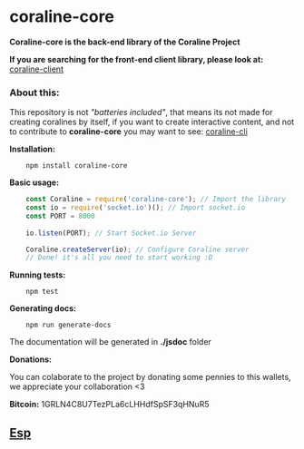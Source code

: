 # coraline-core
**Coraline-core is the back-end library of the Coraline Project**

**If you are searching for the front-end client library, please look at:** [coraline-client](https://github.com/CamiloTD/coraline-client)

### About this:
This repository is not *"batteries included"*, that means its not made for creating coralines by itself, if you want to create interactive content, and not to contribute to **coraline-core** you may want to see: [coraline-cli](https://github.com/CamiloTD/coraline-cli)

**Installation:**
```batch
	npm install coraline-core
```
**Basic usage:**
```javascript
	const Coraline = require('coraline-core'); // Import the library
	const io = require('socket.io')(); // Import socket.io
	const PORT = 8000
	
	io.listen(PORT); // Start Socket.io Server

	Coraline.createServer(io); // Configure Coraline server
	// Done! it's all you need to start working :D
```

**Running tests:**

```batch
	npm test
```

**Generating docs:**

```batch
	npm run generate-docs
```
The documentation will be generated in **./jsdoc** folder

**Donations:**

You can colaborate to the project by donating some pennies to this wallets, we appreciate your collaboration <3

**Bitcoin:** 1GRLN4C8U7TezPLa6cLHHdfSpSF3qHNuR5

## [Esp](/es/README.md)